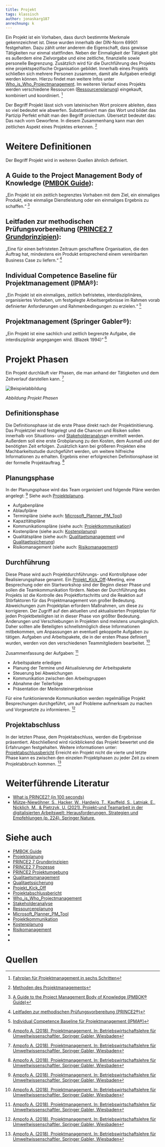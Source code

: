 ```yaml
---
title: Projekt
tags: klassisch
author: jonaskarg187
anrechnung: k
---
```


Ein Projekt ist ein Vorhaben, dass durch bestimmte Merkmale gekennzeichnet ist. Diese wurden innerhalb der DIN-Norm 69901 festgehalten. 
Dazu zählt unter anderem die Eigenschaft, dass gewisse Tätigkeiten nur einmal stattfinden. Neben der Einmaligkeit der Tätigkeit gibt es außerdem eine Zielvorgabe und 
eine zeitliche, finanzielle sowie personelle Begrenzung. Zusätzlich wird für die Durchführung des Projekts eine projektspezifische Organisation gebildet. 
Innerhalb eines Projekts schließen sich mehrere Personen zusammen, damit alle Aufgaben erledigt werden können. 
Hierzu findet man weitere Infos unter [Who_is_Who_Projectmanagement](Who_is_Who_Projectmanagement.md). 
Im weiteren Verlauf eines Projekts werden verschiedene Ressourcen ([Ressourcenplanung](Ressourcenplanung.md)) eingekauft, kombiniert und koordiniert. [^1]

Der Begriff Projekt lässt sich vom lateinischen Wort proicere ableiten, dass so viel bedeutet wie abwerfen.
Substantiviert man das Wort und bildet das Partizip Perfekt erhält man den Begriff proiectum. Übersetzt bedeutet das: Das nach vorn Geworfene.
In diesem Zusammenhang kann man den zeitlichen Aspekt eines Projektes erkennen. [^2]

# Weitere Definitionen

Der Begriff Projekt wird in weiteren Quellen ähnlich definiert.

## A Guide to the Project Management Body of Knowledge ([PMBOK Guide](PMBOK_Guide.md)):

„Ein Projekt ist ein zeitlich begrenztes Vorhaben mit dem Ziel, ein einmaliges Produkt, eine einmalige Dienstleistung oder ein einmaliges Ergebnis zu schaffen.“ [^3]

## Leitfaden zur methodischen Prüfungsvorbereitung ([PRINCE2 7 Grundprinzipien](PRINCE2_7_Grundprinzipien.md)):

„Eine für einen befristeten Zeitraum geschaffene Organisation, die den Auftrag hat, mindestens ein Produkt entsprechend einem vereinbarten Business Case zu liefern.“ [^4]

## Individual Competence Baseline für Projektmanagement (IPMA®):

„Ein Projekt ist ein einmaliges, zeitlich befristetes, interdisziplinäres, organisiertes Vorhaben, um festgelegte Arbeitsergebnisse im Rahmen vorab definierter Anforderungen 
und Rahmenbedingungen zu erzielen.“ [^5]

## Projektmanagement (Springer Gabler®):

„Ein Projekt ist eine sachlich und zeitlich begrenzte Aufgabe, die interdisziplinär angegangen wird. (Blazek 1994)“ [^6]

# Projekt Phasen

Ein Projekt durchläuft vier Phasen, die man anhand der Tätigkeiten und dem Zeitverlauf darstellen kann. [^6]

![Beispielabbildung](Projekt/Projektphasen.png)

*Abbildung Projekt Phasen*


## Definitionsphase

Die Definitionsphase ist die erste Phase direkt nach der Projektinitiierung. Das Projektziel wird festgelegt und die Chancen und Risiken sollen innerhalb von Situations- und
[Stakeholderanalyse](Stakeholderanalyse.md)n ermittelt werden. Außerdem soll eine erste Grobplanung zu den Kosten, 
dem Ausmaß und der benötigten Zeit erfolgen. Zusätzlich kann bei größeren Projekten eine Machbarkeitsstudie durchgeführt werden, um weitere hilfreiche Informationen 
zu erhalten. Ergebnis einer erfolgreichen Definitionsphase ist der formelle Projektauftrag. [^6]

## Planungsphase

In der Planungsphase wird das Team organisiert und folgende Pläne werden angelegt: [^6]
Siehe auch [Projektplanung](Projektplanung.md).

* Aufgabenpläne
* Ablaufpläne
* Terminpläne (siehe auch: [Microsoft_Planner_PM_Tool](Microsoft_Planner_PM_Tool.md))
* Kapazitätspläne
* Kommunikationspläne (siehe auch: [Projektkommunikation](Projektkommunikation.md))
* Kostenpläne (siehe auch: [Kostenplanung](Kostenplanung.md))
* Qualitätspläne (siehe auch: [Qualitaetsmanagement](Qualitaetsmanagement.md) und [Qualitaetssicherung](Qualitaetssicherung.md))
* Risikomanagement (siehe auch: [Risikomanagement](Risikomanagement.md))

## Durchführung

Diese Phase wird auch Projektdurchführungs- und Kontrollphase oder Realisierungsphase genannt. Ein [Projekt_Kick_Off](Projekt_Kick_Off.md)-Meeting, eine Besprechung oder ein Startworkshop sind der 
Beginn dieser Phase und sollen die Teamkommunikation fördern. Neben der Durchführung des Projekts ist die Kontrolle des Projektfortschritts und die Reaktion auf Störfaktoren 
für das Projektmanagement von großer Bedeutung. Abweichungen zum Projektplan erfordern Maßnahmen, um diese zu korrigieren. Der Zugriff auf den aktuellen und aktualisierten
Projektplan für jeden Projektbeteiligten ist in dieser Phase von größter Bedeutung. Änderungen und Verschiebungen in Projekten sind meistens unumgänglich. 
Daher sollten alle Beteiligten schnellstmöglich diese Informationen mitbekommen, um Anpassungen an eventuell gekoppelte Aufgaben zu tätigen. 
Aufgaben und Arbeitspakete, die in der ersten Phase definiert wurden, werden von den verschiedenen Teammitgliedern bearbeitet. [^6]

Zusammenfassung der Aufgaben: [^6]

* Arbeitspakete erledigen
* Planung der Termine und Aktualisierung der Arbeitspakete 
* Steuerung bei Abweichungen
* Kommunikation zwischen den Arbeitsgruppen 
* Abnahme der Teilerfolge
* Präsentation der Meilensteinergebnisse

Für eine funktionierende Kommunikation werden regelmäßige Projekt Besprechungen durchgeführt, um auf Probleme aufmerksam zu machen und Vorgesetzte zu informieren. [^6]

## Projektabschluss

In der letzten Phase, dem Projektabschluss, werden die Ergebnisse präsentiert. Abschließend wird rückblickend das Projekt bewertet und die Erfahrungen festgehalten.
Weitere informationen unter: [Projektabschlussbericht](Projektabschlussbericht.md)
Erreicht ein Projekt nicht die vierte und letzte Phase kann es zwischen den einzelen Projektphasen zu jeder Zeit zu einem Projektabbruch kommen. [^6]



# Weiterführende Literatur

* [What is PRINCE2? (in 100 seconds)](https://www.youtube.com/watch?v=61RnrsWQE7A)
* [Mütze-Niewöhner, S., Hacker, W., Hardwig, T., Kauffeld, S., Latniak, E., Nicklich, M., & Pietrzyk, U. (2021). Projekt-und Teamarbeit in der digitalisierten Arbeitswelt: Herausforderungen, Strategien und Empfehlungen (p. 224). Springer Nature.](https://library.oapen.org/handle/20.500.12657/46104)


# Siehe auch

* [PMBOK Guide](PMBOK_Guide.md)
* [Projektplanung](Projektplanung.md)
* [PRINCE2 7 Grundprinzipien](PRINCE2_7_Grundprinzipien.md)
* [PRINCE2 7 Prozesse](PRINCE2_7_Prozesse.md)
* [PRINCE2 Projektumgebung](PRINCE2_Projektumgebung.md)
* [Qualitaetsmanagement](Qualitaetsmanagement.md)
* [Qualitaetssicherung](Qualitaetssicherung.md)
* [Projekt_Kick_Off](Projekt_Kick_Off.md)
* [Projektabschlussbericht](Projektabschlussbericht.md)
* [Who_is_Who_Projectmanagement](Who_is_Who_Projectmanagement.md)
* [Stakeholderanalyse](Stakeholderanalyse.md)
* [Ressourcenplanung](Ressourcenplanung.md)  
* [Microsoft_Planner_PM_Tool](Microsoft_Planner_PM_Tool.md)
* [Projektkommunikation](Projektkommunikation.md)
* [Kostenplanung](Kostenplanung.md) 
* [Risikomanagement](Risikomanagement.md) 
* []( .md) 
* []( .md) 



# Quellen

[^1]: [Fahrplan für Projektmanagement in sechs Schritten](https://link.springer.com/book/10.1007/978-3-658-33979-1)
[^2]: [Methoden des Projektmanagements](https://link.springer.com/content/pdf/10.1007%2F978-3-8348-9008-5_2.pdf)
[^3]: [A Guide to the Project Management Body of Knowledge (PMBOK® Guide)](https://www.pmi.org/pmbok-guide-standards/foundational/PMBOK)
[^4]: [Leitfaden zur methodischen Prüfungsvorbereitung (PRINCE2®)](https://books.google.de/books?id=T97aDwAAQBAJ&pg=PA15&lpg=PA15&dq=Eine+f%C3%BCr+einen+befristeten+Zeitraum+geschaffene+Organisation,+die+den+Auftrag+hat,+mindestens+ein+Produkt+entsprechend+einem+vereinbarten+Business+Case+zu+liefern.%E2%80%9C&source=bl&ots=76aCeXxZpv&sig=ACfU3U2w7DGkw1IHDD9cpFBvw48ZtEbAPg&hl=de&sa=X&ved=2ahUKEwjBuP6CqLH0AhVS8LsIHTG3DA8Q6AF6BAgXEAM#v=onepage&q&f=false)
[^5]: [Individual Competence Baseline für Projektmanagement (IPMA®)](https://www.gpm-ipma.de/fileadmin/user_upload/GPM/Know-How/programm-icb4/IPMA_ICB4_PM_deutsch_170213.pdf)
[^6]: [Ampofo A. (2018), Projektmanagement. In: Betriebswirtschaftslehre für Umweltwissenschaftler. Springer Gabler, Wiesbaden](https://doi.org/10.1007/978-3-658-12517-2_10)

